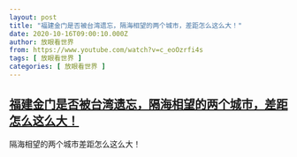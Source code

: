 ```yaml
---
layout: post
title: "福建金门是否被台湾遗忘，隔海相望的两个城市，差距怎么这么大！"
date: 2020-10-16T09:00:10.000Z
author: 放眼看世界
from: https://www.youtube.com/watch?v=c_eoOzrfi4s
tags: [ 放眼看世界 ]
categories: [ 放眼看世界 ]
---
```

<!--1602838810000-->
[福建金门是否被台湾遗忘，隔海相望的两个城市，差距怎么这么大！](https://www.youtube.com/watch?v=c_eoOzrfi4s)
------

<div>
隔海相望的两个城市差距怎么这么大！
</div>
